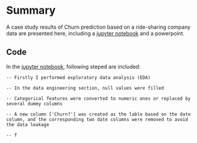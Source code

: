 # Summary
A case study results of Churn prediction based on a ride-sharing company data are presented here, including a [jupyter notebook](./case_study.ipynb) and a powerpoint.

## Code 
In the [jupyter notebook](./case_study.ipynb), following steped are included:

    -- Firstly I performed exploratory data analysis (EDA)
  
    -- In the data engineering section, null values were filled 
  
    -- Categorical features were converted to numeric ones or replaced by several dummy columns
  
    -- A new column ['Churn?'] was created as the lable based on the date column, and the corresponding two date columns were removed to avoid the data leakage
  
    -- f

